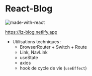 
# React-Blog

![made-with-react](https://img.shields.io/badge/made%20with-react-blue)

https://lz-blog.netlify.app

- Utilisations techniques :
  - BrowserRouter + Switch + Route
  - Link, NavLink
  - useState
  - axios
  - hook de cycle de vie (```useEffect```)
